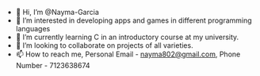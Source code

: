 - 👋 Hi, I’m @Nayma-Garcia
- 👀 I’m interested in developing apps and games in different programming languages
- 🌱 I’m currently learning C in an introductory course at my university.
- 💞️ I’m looking to collaborate on projects of all varieties.
- 📫 How to reach me, Personal Email - nayma802@gmail.com, Phone Number - 7123638674

<!---
Nayma-Garcia/Nayma-Garcia is a ✨ special ✨ repository because its `README.md` (this file) appears on your GitHub profile.
You can click the Preview link to take a look at your changes.
--->
